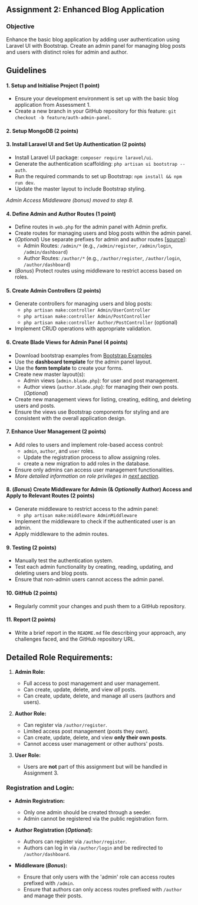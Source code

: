 ## Assignment 2: Enhanced Blog Application

### Objective
Enhance the basic blog application by adding user authentication using Laravel UI with Bootstrap. Create an admin panel for managing blog posts and users with distinct roles for admin and author.

## Guidelines

#### 1. Setup and Initialise Project (1 point)
- Ensure your development environment is set up with the basic blog application from Assessment 1.
- Create a new branch in your GitHub repository for this feature: `git checkout -b feature/auth-admin-panel`.

#### 2. Setup MongoDB (2 points)

#### 3. Install Laravel UI and Set Up Authentication (2 points)
- Install Laravel UI package: `composer require laravel/ui`.
- Generate the authentication scaffolding: `php artisan ui bootstrap --auth`.
- Run the required commands to set up Bootstrap: `npm install && npm run dev`.
- Update the master layout to include Bootstrap styling.

_Admin Access Middleware (bonus) moved to step 8._

#### 4. Define Admin and Author Routes (1 point)
- Define routes in `web.php` for the admin panel with Admin prefix.
- Create routes for managing users and blog posts within the admin panel.
- (_Optional_) Use separate prefixes for admin and author routes [[source](https://mylearn.une.edu.au/mod/forum/discuss.php?d=2344727#p6713365)]:
    - Admin Routes: `/admin/*` (e.g., `/admin/register`, `/admin/login`, `/admin/dashboard`)
    - Author Routes: `/author/*` (e.g., `/author/register`, `/author/login`, `/author/dashboard`)
- (_Bonus_) Protect routes using middleware to restrict access based on roles.

#### 5. Create Admin Controllers (2 points)
- Generate controllers for managing users and blog posts:
    - `php artisan make:controller Admin/UserController`
    - `php artisan make:controller Admin/PostController`
    - `php artisan make:controller Author/PostController` (optional)
- Implement CRUD operations with appropriate validation.

#### 6. Create Blade Views for Admin Panel (4 points)
- Download bootstrap examples from [Bootstrap Examples](https://getbootstrap.com/docs/5.3/examples/)
- Use the **dashboard template** for the admin panel layout.
- Use the **form template** to create your forms.
- Create new master layout(s):
    - Admin views (`admin.blade.php`): for user and post management.
    - Author views (`author.blade.php`): for managing their own posts. (_Optional_)
- Create new management views for listing, creating, editing, and deleting users and posts.
- Ensure the views use Bootstrap components for styling and are consistent with the overall application design.

#### 7. Enhance User Management (2 points)
- Add roles to users and implement role-based access control:
    - `admin`, `author`, and `user` roles.
    - Update the registration process to allow assigning roles.
    - create a new migration to add roles in the database.
- Ensure only admins can access user management functionalities.
- _More detailed information on role privileges in [next section](#detailed-role-requirements)._

#### 8. (_Bonus_) Create Middleware for Admin (& _Optionally_ Author) Access and Apply to Relevant Routes (2 points)
- Generate middleware to restrict access to the admin panel:
    - `php artisan make:middleware AdminMiddleware`
- Implement the middleware to check if the authenticated user is an admin.
- Apply middleware to the admin routes.

#### 9. Testing (2 points)
- Manually test the authentication system.
- Test each admin functionality by creating, reading, updating, and deleting users and blog posts.
- Ensure that non-admin users cannot access the admin panel.

#### 10. GitHub (2 points)
- Regularly commit your changes and push them to a GitHub repository.

#### 11. Report (2 points)
- Write a brief report in the `README.md` file describing your approach, any challenges faced, and the GitHub repository URL.

## Detailed Role Requirements:

1. **Admin Role:**
    - Full access to post management and user management.
    - Can create, update, delete, and view _all_ posts.
    - Can create, update, delete, and manage all users (authors and users).

2. **Author Role:**
    - Can register via `/author/register`.
    - Limited access post management (posts they own).
    - Can create, update, delete, and view **only their own posts**.
    - Cannot access user management or other authors' posts.

3. **User Role:**
    - Users are **not** part of this assignment but will be handled in Assignment 3.

### Registration and Login:

- **Admin Registration:**
    - Only one admin should be created through a seeder.
    - Admin cannot be registered via the public registration form.

- **Author Registration (_Optional_):**
    - Authors can register via `/author/register`.
    - Authors can log in via `/author/login` and be redirected to `/author/dashboard`.

- **Middleware (_Bonus_):**
    - Ensure that only users with the 'admin' role can access routes prefixed with `/admin`.
    - Ensure that authors can only access routes prefixed with `/author` and manage their posts.
